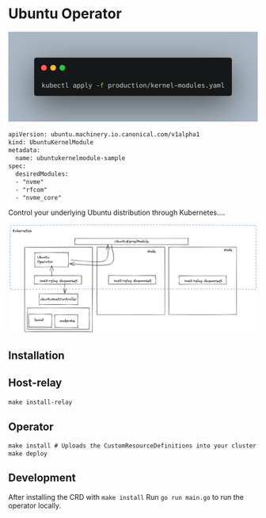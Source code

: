 # Ubuntu Operator


![modules](images/carbon.png)


```
apiVersion: ubuntu.machinery.io.canonical.com/v1alpha1
kind: UbuntuKernelModule
metadata:
  name: ubuntukernelmodule-sample
spec:
  desiredModules:
  - "nvme"
  - "rfcom"
  - "nvme_core"
```

Control your underlying Ubuntu distribution through Kubernetes....

![arch](images/arch.png)


## Installation

## Host-relay

`make install-relay`

## Operator 
```
make install # Uploads the CustomResourceDefinitions into your cluster
make deploy
```


## Development

After installing the CRD with `make install`
Run `go run main.go` to run the operator locally.